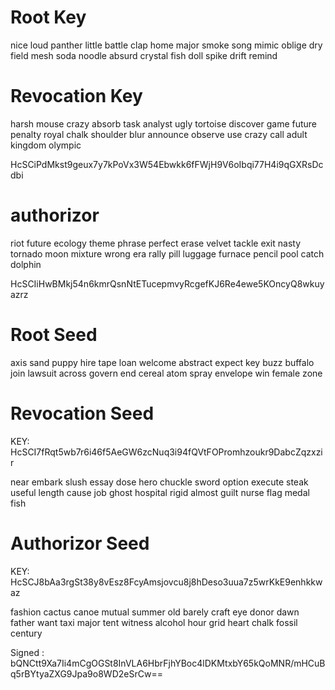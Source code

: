 # Root Key

nice loud panther little battle clap home major smoke song mimic oblige dry field mesh soda noodle absurd crystal fish doll spike drift remind


# Revocation Key

harsh mouse crazy absorb task analyst ugly tortoise discover game future penalty royal chalk shoulder blur announce observe use crazy call adult kingdom olympic

HcSCiPdMkst9geux7y7kPoVx3W54Ebwkk6fFWjH9V6oIbqi77H4i9qGXRsDcdbi

# authorizor

riot future ecology theme phrase perfect erase velvet tackle exit nasty tornado moon mixture wrong era rally pill luggage furnace pencil pool catch dolphin


HcSCIiHwBMkj54n6kmrQsnNtETucepmvyRcgefKJ6Re4ewe5KOncyQ8wkuyazrz



# Root Seed
axis sand puppy hire tape loan welcome abstract expect key buzz buffalo join lawsuit across govern end cereal atom spray envelope win female zone

# Revocation Seed

KEY: HcSCI7fRqt5wb7r6i46f5AeGW6zcNuq3i94fQVtFOPromhzoukr9DabcZqzxzir

near embark slush essay dose hero chuckle sword option execute steak useful length cause job ghost hospital rigid almost guilt nurse flag medal fish

# Authorizor Seed

KEY: HcSCJ8bAa3rgSt38y8vEsz8FcyAmsjovcu8j8hDeso3uua7z5wrKkE9enhkkwaz

fashion cactus canoe mutual summer old barely craft eye donor dawn father want taxi major tent witness alcohol hour grid heart chalk fossil century

Signed : bQNCtt9Xa7Ii4mCgOGSt8InVLA6HbrFjhYBoc4lDKMtxbY65kQoMNR/mHCuBq5rBYtyaZXG9Jpa9o8WD2eSrCw==
